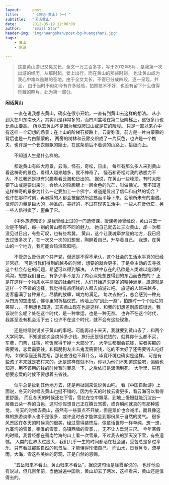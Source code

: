 ```yaml
---
layout:     post
title:      "《游记-黄山》（一）"
subtitle:   "闲话黄山"
date:       2012-05-19 12:00:00
author:     "Small Star"
header-img: "img/huangshan/post-bg-huangshan1.jpg"
tags:
    - 黄山
	- 旅游

---
```


>这篇黄山游记又臭又长，全文一万三百多字，写于2012年5月，是我第一次出游的经历，从那时起，爱上出行，而在黄山的那些时刻，
也让黄山成为我心中难以逾越的圣地。由于全文太长，不得已分成四段，逐一呈现。并且，
由于当时不似如今有许多经验，拍照技术不好，也没有留下什么值得珍藏的照片。此为第一部分。

<strong>闲话黄山</strong>

　　一直在说我想去黄山，确实在很小开始，一直有到黄山去这样的想法。
从小到大在川东南长大，其实山是非常多的，而四川盆地在第二级阶梯上，这很多山也比黄山要高。
所以去黄山不是因为我没爬过山或是它的险峻。
只是一直以来心中有这样一个幻想的场景：在上山的阶梯石板路上，云雾弥漫，前方是一片白蒙蒙的背后也是一片白蒙蒙的，
两旁的树林和云雾交织成了一片灰色，也许是一个樵夫，也许是一个长衣飘飘的隐士，在这条前后不着调的山路上，拾级而上。

　　不知道人生是什么样的。

　　都说黄山有四大奇景，云海，怪石，奇松，日出。
每年有那么多人来到黄山看这神奇的景色，看得人越来越多，就不神奇了。
怪石和奇松对我的诱惑力不大，不过我还是挺有兴趣看看云海和日出的。
据说，在黄山一些峰顶，有时太阳要下山或是要出来时，会给人的轮廓镀上一层金色的光芒，叫做佛光。
我不知道这样神奇的景象为什么一定要加上一个佛字，难道是显出了信仰和自然的切合？
也许在那种时刻，再暴躁的人都会被自然所震撼而平静下来，会前所未有的虔诚。
信仰的力量是巨大的，神圣的，美好的，不过在现实生活中，一些人在贬低它，另一些人信得疯了，歪曲了它。

　　《中外旅游知识》是我曾经上过的一门选修课，授课老师曾经说，黄山只去一次是不够的，每一刻的黄山都有不同的魅力。
她自己就去过三次黄山，却一次都没见过日出，有些可叹，也有些希冀。
黄山，这个让我魂牵梦绕的地方，我已经去过很多次了，在一次又一次的幻想里，陶醉着自己，升华着自己。
我想，在黄山的一个地方，我可能会热泪盈眶吧。

　　不管怎么贬低这个共产党，但还是不得不承认，这个社会的生活水平真的已经非常好。
可是当我们得到的越多的时候，想要的就会更多，于是会主动的去寻找这个社会存在的问题，希望可以得到解决。
人性中存在的私欲是人类难以逾越的鸿沟，想想我们自己，有多少事不是为了内心深处想要得到的东西而去做的？
正是在这样一个物质水平高涨的社会时代，人们开始追求更多的精神满足，旅游就是这样一个不错的选择，我觉得有点闲钱的人都去旅游过吧。
旅游的人越来越多，游客塞满了各种景点，尽情的放肆，竭力的满足。
每次去旅行，总会感到一种充斥四周的空虚感，佛寺里的祈福仪式，砖墙上的“到此一游”，拍照时一个个灿烂的笑容，，，
不用想也知道，其实黄山现在也是这样，和我的幻想差别应该很远，我该说什么呢？处在这个时代，是一种幸运，也是一种无奈。
也许不在这个时代，我甚至没有机会活下去；也许不在这个时代，就不会有这些现象。

　　还是继续说说关于黄山的事吧。可能再过十来天，我就要到黄山去了，和两个大学同学。
不知道这次会烧掉多少钱，旅行还是很花钱的，就算你什么都不买，车费，门票，住宿，吃饭就得干掉一大部分了。
大学生都很会花钱，买者买那的需要钱，恋爱需要钱，和狐朋狗友出去鬼混需要钱，吃的不太好了还需要钱去吃好的。
如果家庭还算宽裕，那花些钱也不算什么，毕竟环境也确实是这样。
可是有些孩子本来就是农村来的，还是这样做就不行，你以为他们不知道这些吧，偏偏也知道，用不该用的钱的时候暂时罪恶一下，之后依旧是潇洒到死。
大学里，只有想要恋爱的时候不要想着去省钱。

　　似乎总是扯到其他地方去，还是再扯回来说说黄山吧。
看《中国自助游》上面说，冬天的时候去黄山也挺不错的，因为冬天的时候云雾更多，看云海可以看得更舒服。
而且冬天的时候还在下雪，雪花在空中飘落，到地上慢慢就能沉淀出一层像云朵一样的白色，这时你假想自己正在腾云驾雾，或许瞬间就真的有那种感觉。
冬天的时候去黄山，虽然有一些景点不开放，但是票价也会减半，而且像这样的旅游淡季人也不是很多，或许这时去才能体会到那份属于自然的灵气。
很多风景区在冬天的时候真的很美，经过雪得装饰后，像童话世界一样单纯，想一想，九寨沟的雪景，秦淮的雪景，乌镇西塘的雪景，，，无不让人垂涎三尺。
今年寒假的时候，我曾经想在蜀南竹海的山上看一次雪景，不过我去的那天没下雪，有些遗憾。
人类的世界太过庞大，我们几乎一生的时间都活在社会里，受苦总是多过享乐，只有看过那些自然的风景后，才能懂得珍惜自己。
而山水，日食月食，流星雨，大海，雪这些美妙的奇观，正是自然的恩赐。

　　“五岳归来不看山，黄山归来不看岳”，据说这句话是徐霞客说的。
也许他没有说过，但几百年前，当他游遍中国后，黄山却去了两次，这样看来，黄山还是值得去的。